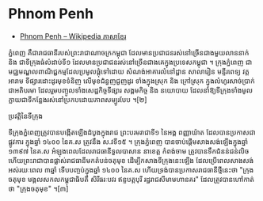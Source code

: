 # Phnom Penh

- [Phnom Penh – Wikipedia ភាសា​ខ្មែរ](https://km.wikipedia.org/wiki/%E1%9E%97%E1%9F%92%E1%9E%93%E1%9F%86%E1%9E%96%E1%9F%81%E1%9E%89)

ភ្នំពេញ គឺ​ជា​រាជ​ធានី​របស់​ព្រះ​រាជាណាចក្រ​កម្ពុជា ដែល​មាន​ប្រជា​ជន​រស់​នៅ​ច្រើន​ជាង​មួយ​លាន​នាក់ និង ជា​ទីក្រុង​ធំ​លំដាប់​ទី១ ដែល​មាន​ប្រជា​ជន​រស់​នៅ​ច្រើន​ជាង​គេ​ក្នុង​ប្រទេស​កម្ពុជា ។ ក្រុង​ភ្នំពេញ ជា​មជ្ឈមណ្ឌល​ពាណិជ្ជកម្ម​ដែល​ប្រមូល​ផ្ដុំ​ទៅ​ដោយ សំណង់​អាគារ​លំនៅ​ដ្ឋាន សាលា​រៀន មន្ទីរពេទ្យ វត្ត​អារាម ទីផ្សារ​ដោះដូរ​មុខ​ទំនិញ លើ​មុខ​ជំនួញ​ជួញ​ដូរ ទាំង​ក្នុង​ស្រុក និង ក្រៅ​ស្រុក ក្នុង​លំហូរ​សាច់​ប្រាក់​ជា​អតិបរមា ដែល​រួម​បញ្ចូល​ទាំង​សេដ្ឋកិច្ច​ទីផ្សារ សង្គម​កិច្ច និង នយោបាយ ដែល​នាំ​ឱ្យ​ទីក្រុង​ទាំង​មូល​ក្លាយ​ជា​ទីកន្លែង​រស់​នៅ​ប្រកប​ដោយ​ភាព​សម្បូរ​បែប ។[២] 

ប្រវត្តិ​នៃ​ទីក្រុង

ទីក្រុង​ភ្នំពេញ​ត្រូវ​បាន​បង្កើត​ឡើង​ដំបូង​ក្នុង​រាជ ព្រះ​បរមរាជា​ទី១ នៃ​អង្គ ពញ្ញាយ៉ាត ដែល​បាន​ប្រកាស​ជា​ផ្លូវការ ក្នុង​ឆ្នាំ ១៤០០ នៃ​គ.ស ត្រូវ​នឹង ស.វ​ទី១៥ ។ ក្រុង​ភ្នំពេញ បាន​ចាប់​ផ្ដើម​សាងសង់​ឡើង​ក្នុង​ឆ្នាំ ១៣៩៧ នៃ​គ.ស អំឡុង​ពេល​ដែល​រាជធានី​ទួល​បាសាន នា​ខេត្ត កំពង់​ចាម ត្រូវ​បាន​ទឹក​ជំនន់​ជន់​លិច ហើយ​ព្រះ​រាជា​បាន​ផ្លាស់​រាជ​ធានី​មក​តំបន់​ចតុមុខ ដើម្បី​កសាង​ទីក្រុង​នេះ​ឡើង ដែល​ប្រើ​ពេល​សាងសង់​អស់​រយៈ​ពេល ៣​ឆ្នាំ ​ទើប​បញ្ចប់​ក្នុង​ឆ្នាំ ១៤០០ នៃ​គ.ស ហើយ​ទ្រង់​បាន​ប្រកាស​រាជធានី​ថ្មី​នេះ​ថា "ក្រុង​ចតុ​មុខ មង្គល​សកល​កម្ពុជា​ធិបតី សិរី​ធរៈ​បវរ ឥន្ទបត្តបុរី រដ្ឋ​រាជ​សីមា​មហា​នគរ" ដែល​ត្រូវ​បាន​ហៅ​កាត់​ថា "ក្រុង​ចតុ​មុខ" ។[៣]

<!---
cspell:ignore ពញ្ញាយ៉ាត ​ធរៈ ឥន្ទបត្តបុរី បាសាន
-->
